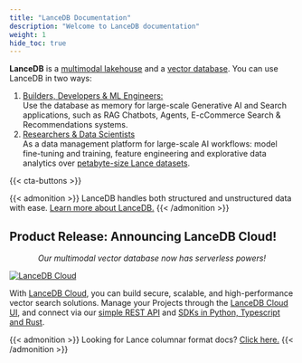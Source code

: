 ```yaml
---
title: "LanceDB Documentation"
description: "Welcome to LanceDB documentation"
weight: 1
hide_toc: true
---
```


**LanceDB** is a [multimodal lakehouse](/docs/overview/) and a [vector database](/docs/overview/cloud/). You can use LanceDB in two ways:
1. [Builders, Developers & ML Engineers:](/docs/quickstart/)</br> Use the database as memory for large-scale Generative AI and Search applications, such as RAG Chatbots, Agents, E-cCommerce Search & Recommendations systems.
2. [Researchers & Data Scientists](/docs/overview/)</br>As a data management platform for large-scale AI workflows: model fine-tuning and training, feature engineering and explorative data analytics over [petabyte-size Lance datasets](/docs/overview/lance/).

{{< cta-buttons >}}

{{< admonition >}}
LanceDB handles both structured and unstructured data with ease. [Learn more about LanceDB.](/docs/overview/)
{{< /admonition >}}

## Product Release: Announcing LanceDB Cloud!
*<p style="text-align: center;">Our multimodal vector database now has serverless powers!</p>*

[![LanceDB Cloud](/assets/docs/main-cloud-cta.png)](https://lancedb.com/cloud)

With [LanceDB Cloud](/docs/overview/cloud/), you can build secure, scalable, and high-performance vector search solutions. Manage your Projects through the [LanceDB Cloud UI](/docs/overview/cloud/), and connect via our [simple REST API](/docs/reference/) and [SDKs in Python, Typescript and Rust](/docs/reference/). 

{{< admonition >}}
Looking for Lance columnar format docs? [Click here.](https://lancedb.github.io/lance/)
{{< /admonition >}}